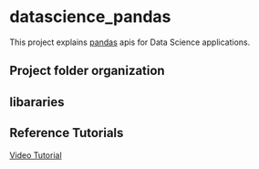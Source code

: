 # datascience_pandas
This project explains [pandas](https://anaconda.org/anaconda/pandas) apis for Data Science applications. 

## Project folder organization


## libararies


## Reference Tutorials
[Video Tutorial](https://www.youtube.com/watch?v=ikOEn8jY2Is)

